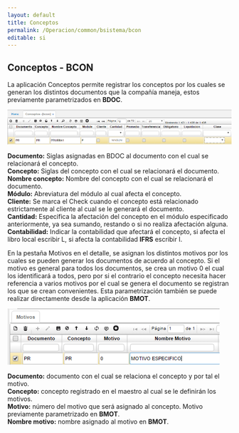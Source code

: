 ```yaml
---
layout: default
title: Conceptos
permalink: /Operacion/common/bsistema/bcon
editable: si
---
```


## Conceptos - BCON

La aplicación Conceptos permite registrar los conceptos por los cuales se generan los distintos documentos que la compañía maneja, estos previamente parametrizados en **BDOC**.  

![](bcon1.png)

**Documento:** Siglas asignadas en BDOC al documento con el cual se relacionará el concepto.  
**Concepto:** Siglas del concepto con el cual se relacionará el documento.  
**Nombre concepto:** Nombre del concepto con el cual se relacionará el documento.  
**Módulo:** Abreviatura del módulo al cual afecta el concepto.  
**Cliente:** Se marca el Check cuando el concepto está relacionado estrictamente al cliente al cual se le generará el documento.  
**Cantidad:** Especifica la afectación del concepto en el módulo especificado anteriormente, ya sea sumando, restando o si no realiza afectación alguna.  
**Contabilidad:** Indicar la contabilidad que afectará el concepto, si afecta el libro local escribir L, si afecta la contabilidad **IFRS** escribir I.  

En la pestaña Motivos en el detalle, se asignan los distintos motivos por los cuales se pueden generar los documentos de acuerdo al concepto. Si el motivo es general para todos los documentos, se crea un motivo 0 el cual los identificará a todos, pero por si el contrario el concepto necesita hacer referencia a varios motivos por el cual se genera el documento se registran los que se crean convenientes. Esta parametrización también se puede realizar directamente desde la aplicación **BMOT**.  

![](bcon2.png)

**Documento:** documento con el cual se relaciona el concepto y por tal el motivo.  
**Concepto:** concepto registrado en el maestro al cual se le definirán los motivos.  
**Motivo:** número del motivo que será asignado al concepto. Motivo previamente parametrizado en **BMOT**.  
**Nombre motivo:** nombre asignado al motivo en **BMOT**.  





